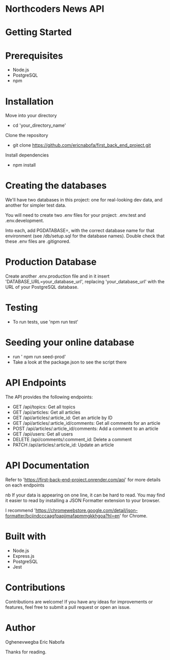 # Northcoders News API

# Getting Started

# Prerequisites
- Node.js
- PostgreSQL
- npm

# Installation
Move into your directory 
- cd 'your_directory_name'

Clone the repository
- git clone https://github.com/ericnabofa/first_back_end_project.git

Install dependencies
- npm install


# Creating the databases
We'll have two databases in this project: one for real-looking dev data, and another for simpler test data.

You will need to create two .env files for your project: .env.test and .env.development. 

Into each, add PGDATABASE=, with the correct database name for that environment (see /db/setup.sql for the database names). Double check that these .env files are .gitignored.

# Production Database
Create another .env.production file and in it insert 'DATABASE_URL=your_database_url', replacing 'your_database_url' with the URL of your PostgreSQL database.

# Testing
- To run tests, use 'npm run test'

# Seeding your online database
- run ' npm run seed-prod'
- Take a look at the package.json to see the script there

# API Endpoints
The API provides the following endpoints:

- GET /api/topics: Get all topics
- GET /api/articles: Get all articles
- GET /api/articles/:article_id: Get an article by ID
- GET /api/articles/:article_id/comments: Get all comments for an article
- POST /api/articles/:article_id/comments: Add a comment to an article
- GET /api/users: Get all users
- DELETE /api/comments/:comment_id: Delete a comment
- PATCH /api/articles/:article_id: Update an article



# API Documentation
Refer to 'https://first-back-end-project.onrender.com/api' for more details on each endpoints

nb If your data is appearing on one line, it can be hard to read. You may find it easier to read by installing a JSON Formatter extension to your browser. 

I recommend 'https://chromewebstore.google.com/detail/json-formatter/bcjindcccaagfpapjjmafapmmgkkhgoa?hl=en' for Chrome.


# Built with
- Node.js
- Express.js
- PostgreSQL
- Jest

# Contributions
Contributions are welcome! If you have any ideas for improvements or features, feel free to submit a pull request or open an issue.

# Author
Oghenevwegba Eric Nabofa

Thanks for reading.